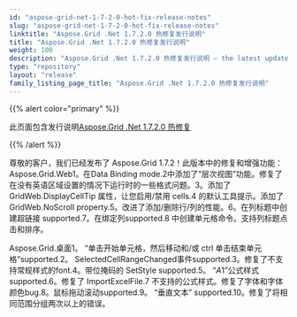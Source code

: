 ```yaml
---
id: "aspose-grid-net-1-7-2-0-hot-fix-release-notes"
slug: "aspose-grid-net-1-7-2-0-hot-fix-release-notes"
linktitle: "Aspose.Grid .Net 1.7.2.0 热修复发行说明"
title: "Aspose.Grid .Net 1.7.2.0 热修复发行说明"
weight: 100
description: "Aspose.Grid .Net 1.7.2.0 热修复发行说明 – the latest updates and fixes."
type: "repository"
layout: "release"
family_listing_page_title: "Aspose.Grid .Net 1.7.2.0 热修复发行说明"
---
```

{{% alert color="primary" %}} 

此页面包含发行说明[Aspose.Grid .Net 1.7.2.0 热修复](https://releases.aspose.com/cells/net/new-releases/aspose.grid-.net-1.7.2.0-hot-fix/)

{{% /alert %}} 

尊敬的客户，我们已经发布了 Aspose.Grid 1.7.2！此版本中的修复和增强功能：Aspose.Grid.Web1。在Data Binding mode.2中添加了“层次视图”功能。修复了在没有英语区域设置的情况下运行时的一些格式问题。3。添加了 GridWeb.DisplayCellTip 属性，让您启用/禁用 cells.4 的默认工具提示。添加了 GridWeb.NoScroll property.5。改进了添加/删除行/列的性能。6。在列标题中创建超链接 supported.7。在绑定列supported.8 中创建单元格命令。支持列标题点击和排序。

Aspose.Grid.桌面1。 “单击开始单元格，然后移动和/或 ctrl 单击结束单元格”supported.2。 SelectedCellRangeChanged事件supported.3。修复了不支持常规样式的font.4。带位掩码的 SetStyle supported.5。 “$A$1”公式样式supported.6。修复了 ImportExcelFile.7 不支持的公式样式。修复了字体和字体颜色bug.8。鼠标拖动滚动supported.9。 “垂直文本” supported.10。修复了将相同范围分组两次以上的错误。
